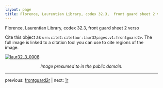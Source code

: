 ```yaml
---
layout: page
title: Florence, Laurentian Library, codex 32.3,  front guard sheet 2 verso
---
```


Florence, Laurentian Library, codex 32.3,  front guard sheet 2 verso

Cite this object as `urn:cite2:citelaur:laur32pages.v1:frontguard2v`.  The full image is linked to a citation tool you can use to cite regions of the image.

[![laur32_3_0008](http://www.homermultitext.org/iipsrv?IIIF=/project/homer/pyramidal/deepzoom/citelaur/laur32imgs/v1/laur32_3_0008.tif/full/800,/0/default.jpg)](http://www.homermultitext.org/ict2/?urn=urn:cite2:citelaur:laur32imgs.v1:laur32_3_0008) 

<p style="text-align: center; font-style: italic;">Image presumed to in the public domain.</p>

---

previous: [frontguard2r](../frontguard2r/) | next: [1r](../1r/)